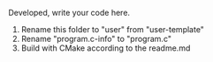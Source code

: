 Developed, write your code here.

1. Rename this folder to "user" from "user-template"
2. Rename "program.c-info" to "program.c"
3. Build with CMake according to the readme.md